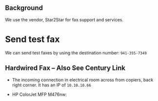 
## Background 
We use the vendor, Star2Star for fax support and services.


# Send test fax
We can send test faxes by using the destination number: `941-355-7349` 

## Hardwired Fax – Also See Century Link
* The  incoming connection in electrical room across from copiers, back right corner. It has an IP of  `10.10.10.66`

* HP ColorJet MFP M476nw:<br />


